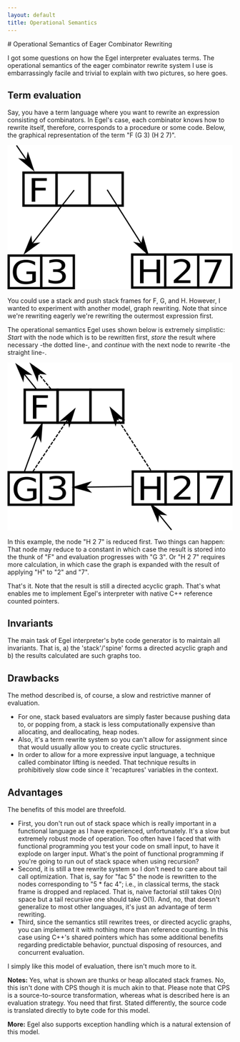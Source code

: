 ```yaml
---
layout: default
title: Operational Semantics
---
```

<html markdown="1">
<head>
<link rel="stylesheet" href="css/main.css">
</head>
<body markdown="1">
# Operational Semantics of Eager Combinator Rewriting

I got some questions on how the Egel interpreter evaluates terms. The operational semantics of the eager combinator rewrite system I use is embarrassingly facile and trivial to explain with two pictures, so here goes.

## Term evaluation
Say, you have a term language where you want to rewrite an expression consisting of combinators. In Egel's case, each 
combinator knows how to rewrite itself, therefore, corresponds to a procedure or some code. Below, the graphical
representation of the term "F (G 3) (H 2 7)".

![A term](tree1.png)

You could use a stack and push stack frames for F, G, and H. However, I wanted to experiment with another model, graph 
rewriting. 
Note that since we're rewriting eagerly we're rewriting the outermost expression first.

The operational semantics Egel uses shown below is extremely simplistic: *Start* with the node which is to be rewritten first,
*store* the result where necessary -the dotted line-, and *continue* with the next node to rewrite -the straight line-.

![Term traversal](tree2.png)

In this example, the node "H 2 7" is reduced first. Two things can happen: That node may reduce to a constant 
in which case the result is stored into the thunk of "F" and evaluation progresses with "G 3". Or "H 2 7" requires more
calculation, in which case the graph is expanded with the result of applying "H" to "2" and "7".

That's it. Note that the result is still a directed acyclic graph. That's what enables me to implement Egel's interpreter with native C++ reference counted pointers.

## Invariants

The main task of Egel interpreter's byte code generator is to maintain all invariants. That is, a) the 'stack'/'spine' 
forms a directed acyclic graph and b) the results calculated are such graphs too.

## Drawbacks

The method described is, of course, a slow and restrictive manner of evaluation.
+ For one, stack based evaluators are simply faster because pushing data to, or popping from, a stack is less 
  computationally expensive than allocating, and deallocating, heap nodes.
+ Also, it's a term rewrite system so you can't allow for assignment since that would usually allow you to 
  create cyclic structures.
+ In order to allow for a more expressive input language, a technique called combinator lifting is needed. That
  technique results in prohibitively slow code since it 'recaptures' variables in the context.

## Advantages

The benefits of this model are threefold.

+ First, you don't run out of stack space which is really important in a functional language as I have experienced, 
  unfortunately. It's a slow but extremely robust mode of operation. Too often have I faced that with functional 
  programming you test your code on small input, to have it explode on larger input. What's the point of functional
  programming if you're going to run out of stack space when using recursion?
+ Second, it is still a tree rewrite system so I don't need to care about tail call optimization. That is, say for "fac 5"
  the node is rewritten to the nodes corresponding to "5 * fac 4"; i.e., in classical terms, the stack frame is dropped and
  replaced. That is, naive factorial still takes O(n) space but a tail recursive one should take O(1).
  And, no, that doesn't generalize to most other languages, it's just an advantage of term rewriting.
+ Third, since the semantics still rewrites trees, or directed acyclic graphs, you can implement it with nothing more than
  reference counting. In this case using C++'s shared pointers which has some additional benefits regarding predictable
  behavior, punctual disposing of resources, and concurrent evaluation.

I simply like this model of evaluation, there isn't much more to it.

**Notes:** Yes, what is shown are thunks or heap allocated stack frames. No, this isn't done with CPS though it is much akin to that. Please note that CPS is a source-to-source transformation, whereas what is described here is an evaluation strategy. You need that first. Stated differently, the source code is translated directly to byte code for this model.

**More:** Egel also supports exception handling which is a natural extension of this model.
</body>
</html>
